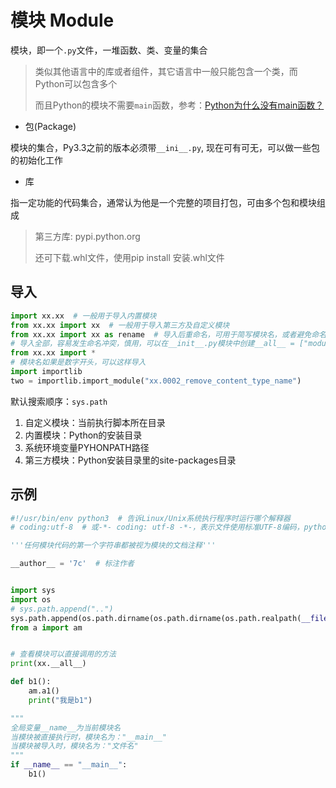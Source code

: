 # 模块 Module

模块，即一个`.py`文件，一堆函数、类、变量的集合

> 类似其他语言中的库或者组件，其它语言中一般只能包含一个类，而Python可以包含多个
>
> 而且Python的模块不需要`main`函数，参考：[Python为什么没有main函数？](https://mp.weixin.qq.com/s/1ehySR5NH2v1U8WIlXflEQ)

- 包(Package)

模块的集合，Py3.3之前的版本必须带`__ini__.py`, 现在可有可无，可以做一些包的初始化工作

- 库

指一定功能的代码集合，通常认为他是一个完整的项目打包，可由多个包和模块组成

> 第三方库: pypi.python.org
>
> 还可下载.whl文件，使用pip install 安装.whl文件

## 导入

```python
import xx.xx  # 一般用于导入内置模块
from xx.xx import xx  # 一般用于导入第三方及自定义模块
from xx.xx import xx as rename  # 导入后重命名，可用于简写模块名，或者避免命名冲突
# 导入全部，容易发生命名冲突，慎用，可以在__init__.py模块中创建__all__ = ["module_name"]变量，定义*的范围
from xx.xx import *
# 模块名如果是数字开头，可以这样导入
import importlib
two = importlib.import_module("xx.0002_remove_content_type_name")
```

默认搜索顺序：`sys.path`

1. 自定义模块：当前执行脚本所在目录
2. 内置模块：Python的安装目录
3. 系统环境变量PYHONPATH路径
4. 第三方模块：Python安装目录里的site-packages目录

## 示例

```python
#!/usr/bin/env python3  # 告诉Linux/Unix系统执行程序时运行哪个解释器
# coding:utf-8  # 或-*- coding: utf-8 -*-，表示文件使用标准UTF-8编码，python3已经不需要加这个了

'''任何模块代码的第一个字符串都被视为模块的文档注释'''

__author__ = '7c'  # 标注作者


import sys
import os
# sys.path.append("..")
sys.path.append(os.path.dirname(os.path.dirname(os.path.realpath(__file__))))
from a import am


# 查看模块可以直接调用的方法
print(xx.__all__)

def b1():
    am.a1()
    print("我是b1")

"""
全局变量__name__为当前模块名
当模块被直接执行时，模块名为："__main__"
当模块被导入时，模块名为："文件名"
"""
if __name__ == "__main__":
    b1()
```
